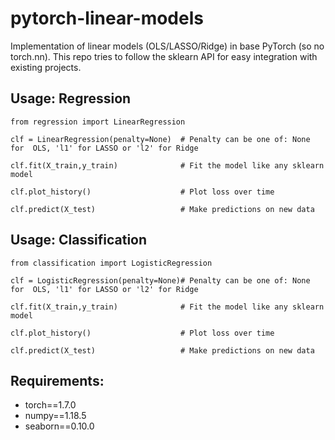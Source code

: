 # pytorch-linear-models
Implementation of linear models (OLS/LASSO/Ridge) in base PyTorch (so no torch.nn). This repo tries to follow the sklearn API for easy integration with existing projects.

## Usage: Regression
```
from regression import LinearRegression

clf = LinearRegression(penalty=None)  # Penalty can be one of: None for  OLS, 'l1' for LASSO or 'l2' for Ridge

clf.fit(X_train,y_train)              # Fit the model like any sklearn model

clf.plot_history()                    # Plot loss over time

clf.predict(X_test)                   # Make predictions on new data

``` 

## Usage: Classification
```
from classification import LogisticRegression

clf = LogisticRegression(penalty=None)# Penalty can be one of: None for  OLS, 'l1' for LASSO or 'l2' for Ridge

clf.fit(X_train,y_train)              # Fit the model like any sklearn model

clf.plot_history()                    # Plot loss over time

clf.predict(X_test)                   # Make predictions on new data

``` 



## Requirements:
* torch==1.7.0
* numpy==1.18.5
* seaborn==0.10.0


